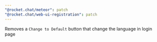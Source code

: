 ```yaml
---
"@rocket.chat/meteor": patch
"@rocket.chat/web-ui-registration": patch
---
```


Removes a `Change to Default` button that change the language in login page
